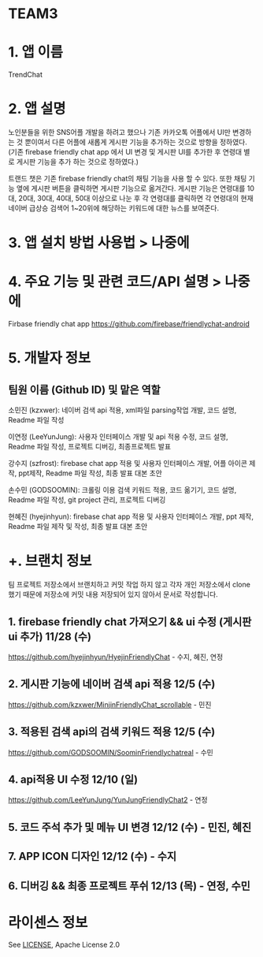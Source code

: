 # TEAM3
# 1. 앱 이름

TrendChat

# 2. 앱 설명

노인분들을 위한 SNS어플 개발을 하려고 했으나 기존 카카오톡 어플에서 UI만 변경하는 것 뿐이여서 다른 어플에 새롭게 게시판 기능을 추가하는 것으로 방향을 정하였다. (기존 firebase friendly chat app 에서 UI 변경 및 게시판 UI를 추가한 후 연령대 별로 게시판 기능을 추가 하는 것으로 정하였다.)

트랜드 챗은 기존 firebase friendly chat의 채팅 기능을 사용 할 수 있다. 또한 채팅 기능 옆에 게시판 버튼을 클릭하면 게시판 기능으로 옮겨간다. 게시판 기능은 연령대를 10대, 20대, 30대, 40대, 50대 이상으로 나눈 후 각 연령대를 클릭하면 각 연령대의 현재 네이버 급상승 검색어 1~20위에 해당하는 키워드에 대한 뉴스를 보여준다. 

# 3. 앱 설치 방법 사용법 > 나중에

# 4. 주요 기능 및 관련 코드/API 설명 > 나중에

Firbase friendly chat app https://github.com/firebase/friendlychat-android

# 5. 개발자 정보

## 팀원 이름 (Github ID) 및 맡은 역할

소민진 (kzxwer): 네이버 검색 api 적용, xml파일 parsing작업 개발, 코드 설명, Readme 파일 작성

이연정 (LeeYunJung): 사용자 인터페이스 개발 및 api 적용 수정, 코드 설명, Readme 파일 작성, 프로젝트 디버깅, 최종프로젝트 발표

강수지 (szfrost): firebase chat app 적용 및 사용자 인터페이스 개발, 어플 아이콘 제작, ppt제작, Readme 파일 작성, 최종 발표 대본 초안

손수민 (GODSOOMIN): 크롤링 이용 검색 키워드 적용, 코드 옮기기, 코드 설명, Readme 파일 작성, git project 관리, 프로젝트 디버깅

현혜진 (hyejinhyun): firebase chat app 적용 및 사용자 인터페이스 개발, ppt 제작, Readme 파일 제작 및 작성, 최종 발표 대본 초안

# +. 브랜치 정보
팀 프로젝트 저장소에서 브랜치하고 커밋 작업 하지 않고 각자 개인 저장소에서 clone 했기 때문에 저장소에 커밋 내용 저장되어 있지 않아서 문서로 작성합니다.

## 1. firebase friendly chat 가져오기 && ui 수정 (게시판 ui 추가) 11/28 (수)

https://github.com/hyejinhyun/HyejinFriendlyChat - 수지, 혜진, 연정

## 2. 게시판 기능에 네이버 검색 api 적용 12/5 (수)

https://github.com/kzxwer/MinjinFriendlyChat_scrollable - 민진

## 3. 적용된 검색 api의 검색 키워드 적용 12/5 (수)

https://github.com/GODSOOMIN/SoominFriendlychatreal - 수민

## 4. api적용 UI 수정 12/10 (일)

https://github.com/LeeYunJung/YunJungFriendlyChat2 - 연정 

## 5. 코드 주석 추가 및 메뉴 UI 변경 12/12 (수) - 민진, 혜진

## 7. APP ICON 디자인 12/12 (수) - 수지

## 6. 디버깅 && 최종 프로젝트 푸쉬 12/13 (목) - 연정, 수민








# 라이센스 정보
See [LICENSE](https://github.com/GODSOOMIN/TEAM3/blob/master/LICENSE), Apache License 2.0
